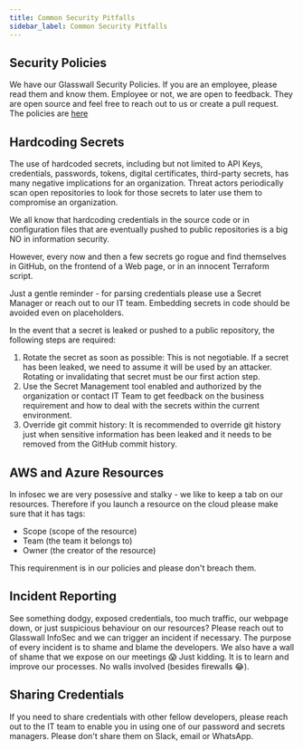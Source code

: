 ```yaml
---
title: Common Security Pitfalls
sidebar_label: Common Security Pitfalls
---
```


## Security Policies
We have our Glasswall Security Policies. If you are an employee, please read them and know them. Employee or not, we are open to feedback. They are open source and feel free to reach out to us or create a pull request. The policies are [here](https://github.com/filetrust/Glasswall-Security-Policies "Glasswall Security Policies") 

## Hardcoding Secrets

The use of hardcoded secrets, including but not limited to API Keys, credentials, passwords, tokens, digital certificates, third-party secrets, has many negative implications for an organization. Threat actors periodically scan open repositories to look for those secrets to later use them to compromise an organization.

We all know that hardcoding credentials in the source code or in configuration files that are eventually pushed to public repositories is a big NO in information security.

However, every now and then a few secrets go rogue and find themselves in GitHub, on the frontend of a Web page, or in an innocent Terraform script. 

Just a gentle reminder - for parsing credentials please use a Secret Manager or reach out to our IT team. Embedding secrets in code should be avoided even on placeholders.

In the event that a secret is leaked or pushed to a public repository, the following steps are required:

1. Rotate the secret as soon as possible: This is not negotiable. If a secret has been leaked, we need to assume it will be used by an attacker. Rotating or invalidating that secret must be our first action step.
2. Use the Secret Management tool enabled and authorized by the organization or contact IT Team to get feedback on the business requirement and how to deal with the secrets within the current environment.
3. Override git commit history: It is recommended to override git history just when sensitive information has been leaked and it needs to be removed from the GitHub commit history.

## AWS and Azure Resources
In infosec we are very posessive and stalky - we like to keep a tab on our resources. Therefore if you launch a resource on the cloud please make sure that it has tags:
- Scope (scope of the resource)
- Team (the team it belongs to)
- Owner (the creator of the resource)

This requirenment is in our policies and please don't breach them.

## Incident Reporting
See something dodgy, exposed credentials, too much traffic, our webpage down, or just suspicious behaviour on our resources? Please reach out to Glasswall InfoSec and we can trigger an incident if necessary. The purpose of every incident is to shame and blame the developers. We also have a wall of shame that we expose on our meetings :scream: Just kidding. It is to learn and improve our processes. No walls involved (besides firewalls :joy:).

## Sharing Credentials
If you need to share credentials with other fellow developers, please reach out to the IT team to enable you in using one of our password and secrets managers. Please don't share them on Slack, email or WhatsApp. 